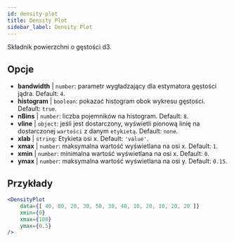 ```yaml
---
id: density-plot
title: Density Plot
sidebar_label: Density Plot
---
```


Składnik powierzchni o gęstości d3.

## Opcje

* __bandwidth__ | `number`: parametr wygładzający dla estymatora gęstości jądra. Default: `4`.
* __histogram__ | `boolean`: pokazać histogram obok wykresu gęstości. Default: `true`.
* __nBins__ | `number`: liczba pojemników na histogram. Default: `8`.
* __vline__ | `object`: jeśli jest dostarczony, wyświetli pionową linię na dostarczonej `wartości` z danym `etykietą`. Default: `none`.
* __xlab__ | `string`: Etykieta osi x. Default: `'value'`.
* __xmax__ | `number`: maksymalna wartość wyświetlana na osi x. Default: `1`.
* __xmin__ | `number`: minimalna wartość wyświetlana na osi x. Default: `0`.
* __ymax__ | `number`: maksymalna wartość wyświetlana na osi y. Default: `0.15`.


## Przykłady

```jsx live
<DensityPlot
    data={[ 40, 80, 20, 30, 50, 30, 40, 10, 20, 10, 20, 20 ]}
    xmin={0}
    xmax={100}
    ymax={0.5}
/>
```


